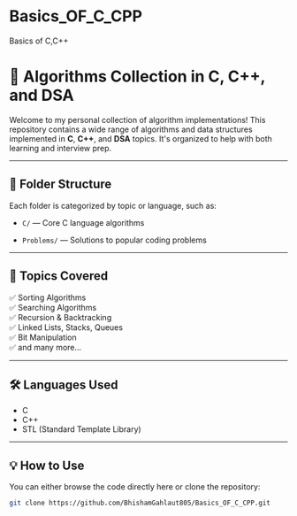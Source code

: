 # Basics_OF_C_CPP
Basics of C,C++

# 🚀 Algorithms Collection in C, C++, and DSA

Welcome to my personal collection of algorithm implementations! This repository contains a wide range of algorithms and data structures implemented in **C**, **C++**, and **DSA** topics. It's organized to help with both learning and interview prep.

---

## 📂 Folder Structure

Each folder is categorized by topic or language, such as:

- `C/` — Core C language algorithms

- `Problems/` — Solutions to popular coding problems

---

## 🧠 Topics Covered

✅ Sorting Algorithms  
✅ Searching Algorithms  
✅ Recursion & Backtracking  
✅ Linked Lists, Stacks, Queues  
✅ Bit Manipulation  
✅ and many more...

---

## 🛠️ Languages Used

- C
- C++
- STL (Standard Template Library)

---

## 💡 How to Use

You can either browse the code directly here or clone the repository:

```bash
git clone https://github.com/BhishamGahlaut805/Basics_OF_C_CPP.git
